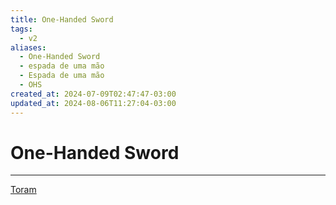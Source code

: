 ```yaml
---
title: One-Handed Sword
tags:
  - v2
aliases:
  - One-Handed Sword
  - espada de uma mão
  - Espada de uma mão
  - OHS
created_at: 2024-07-09T02:47:47-03:00
updated_at: 2024-08-06T11:27:04-03:00
---
```

# One-Handed Sword
---

[Toram](_draft/2024/07/2024-07-06-Toram.md)
